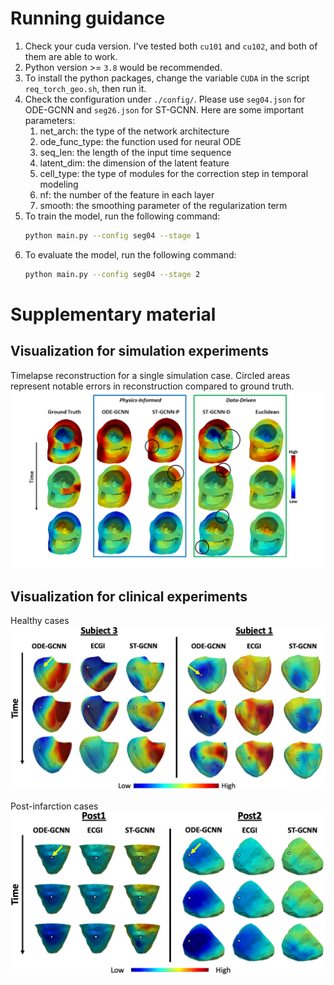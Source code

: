 # Running guidance

1. Check your cuda version. I've tested both `cu101` and `cu102`, and both of them are able to work.
2. Python version >= `3.8` would be recommended.
3. To install the python packages, change the variable `CUDA` in the script `req_torch_geo.sh`, then run it.
4. Check the configuration under `./config/`. Please use `seg04.json` for ODE-GCNN and `seg26.json` for ST-GCNN. Here are some important parameters:
   1. net_arch: the type of the network architecture
   2. ode_func_type: the function used for neural ODE
   4. seq_len: the length of the input time sequence
   5. latent_dim: the dimension of the latent feature
   6. cell_type: the type of modules for the correction step in temporal modeling
   7. nf: the number of the feature in each layer
   8. smooth: the smoothing parameter of the regularization term
5. To train the model, run the following command:
   ```bash
   python main.py --config seg04 --stage 1
   ```
6. To evaluate the model, run the following command:
   ```bash
   python main.py --config seg04 --stage 2
   ```

# Supplementary material

## Visualization for simulation experiments
Timelapse reconstruction for a single simulation case. Circled areas represent notable errors in reconstruction compared to ground truth.
![Simulation](./supplementary_material/SimuFig.png)

## Visualization for clinical experiments
Healthy cases
![Healthy](./supplementary_material/healthy.png)

Post-infarction cases
![Scar](./supplementary_material/scar.png)
